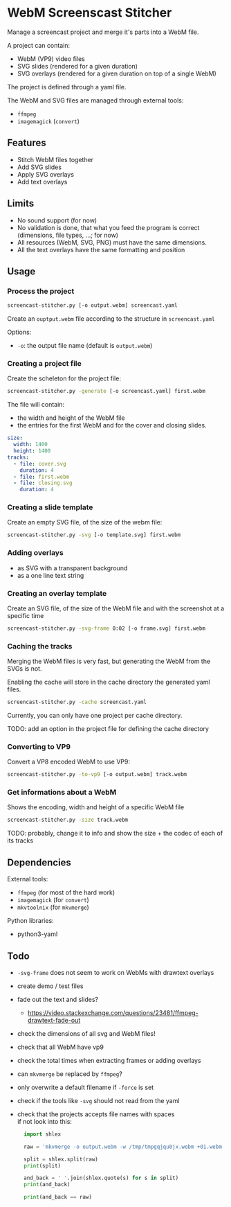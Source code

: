 # WebM Screenscast Stitcher

Manage a screencast project and merge it's parts into a WebM file.

A project can contain:

- WebM (VP9) video files
- SVG slides (rendered for a given duration)
- SVG overlays (rendered for a given duration on top of a single WebM)

The project is defined through a yaml file.

The WebM and SVG files are managed through external tools:

- `ffmpeg`
- `imagemagick` (`convert`)

## Features

- Stitch WebM files together
- Add SVG slides
- Apply SVG overlays
- Add text overlays

## Limits

- No sound support (for now)
- No validation is done, that what you feed the program is correct (dimensions, file types, ...; for now)
- All resources (WebM, SVG, PNG) must have the same dimensions.
- All the text overlays have the same formatting and position

## Usage

### Process the project

```sh
screencast-stitcher.py [-o output.webm] screencast.yaml
```

Create an `ouptput.webm` file according to the structure in `screencast.yaml`

Options:

- `-o`: the output file name (default is `output.webm`)

### Creating a project file

Create the scheleton for the project file:

```sh
screencast-stitcher.py -generate [-o screencast.yaml] first.webm
```

The file will contain:

- the width and height of the WebM file
- the entries for the first WebM and for the cover and closing slides.

```yaml
size:
  width: 1400
  height: 1400
tracks:
  - file: cover.svg
    duration: 4
  - file: first.webm
  - file: closing.svg
    duration: 4
```

### Creating a slide template

Create an empty SVG file, of the size of the webm file:

```sh
screencast-stitcher.py -svg [-o template.svg] first.webm
```

### Adding overlays

- as SVG with a transparent background
- as a one line text string

### Creating an overlay template

Create an SVG file, of the size of the WebM file and with the screenshot at a specific time

```sh
screencast-stitcher.py -svg-frame 0:02 [-o frame.svg] first.webm
```

### Caching the tracks

Merging the WebM files is very fast, but generating the WebM from the SVGs is not.

Enabling the cache will store in the cache directory the generated yaml files.

```sh
screencast-stitcher.py -cache screencast.yaml
```

Currently, you can only have one project per cache directory.


TODO: add an option in the project file for defining the cache directory


### Converting to VP9

Convert a VP8 encoded WebM to use VP9:

```sh
screencast-stitcher.py -to-vp9 [-o output.webm] track.webm
```

### Get informations about a WebM

Shows the encoding, width and height of a specific WebM file

```sh
screencast-stitcher.py -size track.webm
```
TODO: probably, change it to info and show the size + the codec of each of its tracks

## Dependencies

External tools:

- `ffmpeg` (for most of the hard work)
- `imagemagick` (for `convert`)
- `mkvtoolnix` (for `mkvmerge`)

Python libraries:

- python3-yaml

## Todo

- `-svg-frame` does not seem to work on WebMs with drawtext overlays
- create demo / test files
- fade out the text and slides?
  - https://video.stackexchange.com/questions/23481/ffmpeg-drawtext-fade-out 
- check the dimensions of all svg and WebM files!
- check that all WebM have vp9
- check the total times when extracting frames or adding overlays
- can `mkvmerge` be replaced by `ffmpeg`?
- only overwrite a default filename if `-force` is set
- check if the tools like `-svg` should not read from the yaml
- check that the projects accepts file names with spaces  
  if not look into this:

  ```py
	import shlex

	raw = 'mkvmerge -o output.webm -w /tmp/tmpgqjqu0jx.webm +01.webm +/tmp/tmp4uipiirx.webm'

	split = shlex.split(raw)
	print(split)

	and_back = ' '.join(shlex.quote(s) for s in split)
	print(and_back)

	print(and_back == raw)
  ```
